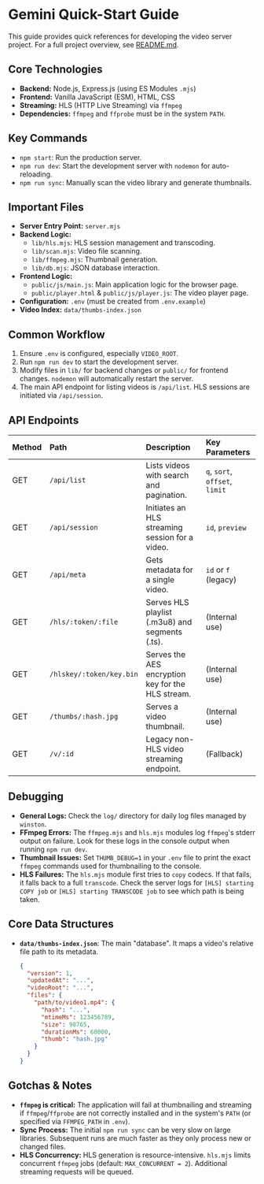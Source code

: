 # Gemini Quick-Start Guide

This guide provides quick references for developing the video server project. For a full project overview, see [README.md](./README.md).

## Core Technologies

*   **Backend:** Node.js, Express.js (using ES Modules `.mjs`)
*   **Frontend:** Vanilla JavaScript (ESM), HTML, CSS
*   **Streaming:** HLS (HTTP Live Streaming) via `ffmpeg`
*   **Dependencies:** `ffmpeg` and `ffprobe` must be in the system `PATH`.

## Key Commands

*   `npm start`: Run the production server.
*   `npm run dev`: Start the development server with `nodemon` for auto-reloading.
*   `npm run sync`: Manually scan the video library and generate thumbnails.

## Important Files

*   **Server Entry Point:** `server.mjs`
*   **Backend Logic:**
    *   `lib/hls.mjs`: HLS session management and transcoding.
    *   `lib/scan.mjs`: Video file scanning.
    *   `lib/ffmpeg.mjs`: Thumbnail generation.
    *   `lib/db.mjs`: JSON database interaction.
*   **Frontend Logic:**
    *   `public/js/main.js`: Main application logic for the browser page.
    *   `public/player.html` & `public/js/player.js`: The video player page.
*   **Configuration:** `.env` (must be created from `.env.example`)
*   **Video Index:** `data/thumbs-index.json`

## Common Workflow

1.  Ensure `.env` is configured, especially `VIDEO_ROOT`.
2.  Run `npm run dev` to start the development server.
3.  Modify files in `lib/` for backend changes or `public/` for frontend changes. `nodemon` will automatically restart the server.
4.  The main API endpoint for listing videos is `/api/list`. HLS sessions are initiated via `/api/session`.

## API Endpoints

| Method | Path                     | Description                                       | Key Parameters      |
| :----- | :----------------------- | :------------------------------------------------ | :------------------ |
| GET    | `/api/list`              | Lists videos with search and pagination.          | `q`, `sort`, `offset`, `limit` |
| GET    | `/api/session`           | Initiates an HLS streaming session for a video.   | `id`, `preview`     |
| GET    | `/api/meta`              | Gets metadata for a single video.                 | `id` or `f` (legacy) |
| GET    | `/hls/:token/:file`      | Serves HLS playlist (.m3u8) and segments (.ts).   | (Internal use)      |
| GET    | `/hlskey/:token/key.bin` | Serves the AES encryption key for the HLS stream. | (Internal use)      |
| GET    | `/thumbs/:hash.jpg`      | Serves a video thumbnail.                         | (Internal use)      |
| GET    | `/v/:id`                 | Legacy non-HLS video streaming endpoint.          | (Fallback)          |

## Debugging

*   **General Logs:** Check the `log/` directory for daily log files managed by `winston`.
*   **FFmpeg Errors:** The `ffmpeg.mjs` and `hls.mjs` modules log `ffmpeg`'s stderr output on failure. Look for these logs in the console output when running `npm run dev`.
*   **Thumbnail Issues:** Set `THUMB_DEBUG=1` in your `.env` file to print the exact `ffmpeg` commands used for thumbnailing to the console.
*   **HLS Failures:** The `hls.mjs` module first tries to `copy` codecs. If that fails, it falls back to a full `transcode`. Check the server logs for `[HLS] starting COPY job` or `[HLS] starting TRANSCODE job` to see which path is being taken.

## Core Data Structures

*   **`data/thumbs-index.json`**: The main "database". It maps a video's relative file path to its metadata.

    ```json
    {
      "version": 1,
      "updatedAt": "...",
      "videoRoot": "...",
      "files": {
        "path/to/video1.mp4": {
          "hash": "...",
          "mtimeMs": 123456789,
          "size": 98765,
          "durationMs": 60000,
          "thumb": "hash.jpg"
        }
      }
    }
    ```

## Gotchas & Notes

*   **`ffmpeg` is critical:** The application will fail at thumbnailing and streaming if `ffmpeg`/`ffprobe` are not correctly installed and in the system's `PATH` (or specified via `FFMPEG_PATH` in `.env`).
*   **Sync Process:** The initial `npm run sync` can be very slow on large libraries. Subsequent runs are much faster as they only process new or changed files.
*   **HLS Concurrency:** HLS generation is resource-intensive. `hls.mjs` limits concurrent `ffmpeg` jobs (default: `MAX_CONCURRENT = 2`). Additional streaming requests will be queued.
